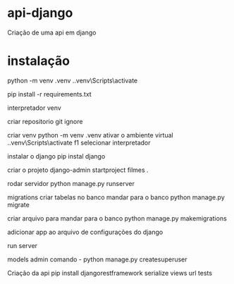 # api-django
Criação de uma api em django


# instalação


python -m venv .venv
.\.venv\Scripts\activate

pip install -r requirements.txt

interpretador venv

criar repositorio
git ignore

criar venv
python -m venv .venv
ativar o ambiente virtual
.\.venv\Scripts\activate
f1
selecionar interpretador

instalar o django
pip instal django

criar o projeto
django-admin startproject filmes .

rodar servidor
python manage.py runserver


migrations
criar tabelas no banco
mandar para o banco
python manage.py migrate

criar arquivo para mandar para o banco
python manage.py makemigrations 

adicionar app ao arquivo de configurações do django 

run server

models
admin
comando -  python manage.py createsuperuser

Criação da api
pip install djangorestframework
serialize
views
url
tests